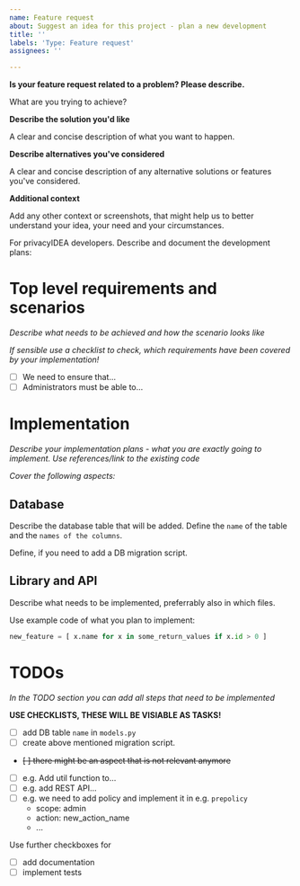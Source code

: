 ```yaml
---
name: Feature request
about: Suggest an idea for this project - plan a new development
title: ''
labels: 'Type: Feature request'
assignees: ''

---
```


**Is your feature request related to a problem? Please describe.**

What are you trying to achieve?

**Describe the solution you'd like**

A clear and concise description of what you want to happen.

**Describe alternatives you've considered**

A clear and concise description of any alternative solutions or features you've considered.

**Additional context**

Add any other context or screenshots, that might help us to better understand your idea, your need and your circumstances.

For privacyIDEA developers. Describe and document the development plans:

# Top level requirements and scenarios

*Describe what needs to be achieved and how the scenario looks like*

*If sensible use a checklist to check, which requirements have been covered by your implementation!*

* [ ] We need to ensure that...
* [ ] Administrators must be able to...

# Implementation

*Describe your implementation plans - what you are exactly going to implement. Use references/link to the existing code*

*Cover the following aspects:*

## Database

Describe the database table that will be added. Define the `name` of the table and the `names of the columns`.

Define, if you need to add a DB migration script.

## Library and API

Describe what needs to be implemented, preferrably also in which files.

Use example code of what you plan to implement:

~~~~Python
new_feature = [ x.name for x in some_return_values if x.id > 0 ]
~~~~

# TODOs

*In the TODO section you can add all steps that need to be implemented*

**USE CHECKLISTS, THESE WILL BE VISIABLE AS TASKS!**

* [ ] add DB table `name` in `models.py`
* [ ] create above mentioned migration script.
* ~~[ ] there might be an aspect that is not relevant anymore~~
* [ ] e.g. Add util function to...
* [ ] e.g. add REST API...
* [ ] e.g. we need to add policy and implement it in e.g. `prepolicy`
  - scope: admin
  - action: new_action_name
  - ...    

Use further checkboxes for

* [ ] add documentation
* [ ] implement tests
